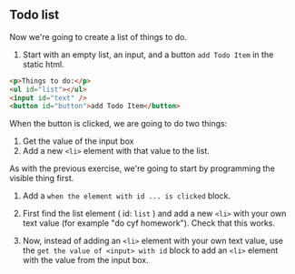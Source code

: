 ## Todo list 
 
Now we're going to create a list of things to do.
        
1. Start with an empty list, an input, and a button `add Todo Item` in the static html. 

```html
<p>Things to do:</p>
<ul id="list"></ul>
<input id="text" />
<button id="button">add Todo Item</button>
```

When the button is clicked, we are going to do two things:

1. Get the value of the input box
2. Add a new `<li>` element with that value to the list. 

As with the previous exercise, we're going to start by programming the visible thing first. 

1. Add a `when the element with id ... is clicked` block.

2. First find the list element ( id: `list` ) and add a new `<li>` with your own text value (for example "do cyf homework"). Check that this works.

3. Now, instead of adding an  `<li>` element with your own text value, use the `get the value of <input> with id` block to add an `<li>` element with the value from the input box.
